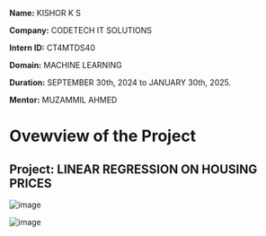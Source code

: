 **Name:** KISHOR K S

**Company:** CODETECH IT SOLUTIONS

**Intern ID:** CT4MTDS40

**Domain:** MACHINE LEARNING

**Duration:** SEPTEMBER 30th, 2024 to JANUARY 30th, 2025.

**Mentor:** MUZAMMIL AHMED

# Ovewview of the Project

## Project: LINEAR REGRESSION ON HOUSING PRICES

![image](https://github.com/user-attachments/assets/54f5578a-6601-4678-b425-ead43b836b4c)

![image](https://github.com/user-attachments/assets/775d0181-31d4-4372-a687-723781775559)
